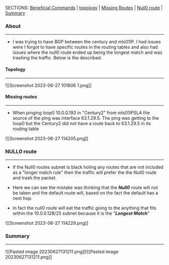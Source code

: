 SECTIONS: [Beneficial Commands](#beneficial%20commands) | [topology](#topology) | [Missing Routes](#missing%20routes) | [Null0 route](#null0%20route) | [Summary](#summary)


### About
----
- I was trying to have BGP between the century and mls01IP. I had issues were I forgot to have specific routes in the routing tables and also had issues where the null0 route ended up being the longest match and was trashing the traffic. Below is the described.  

#### Topology
--- 
![[Screenshot 2023-06-27 101806 1.png]]


#### Missing routes
----
- When pinging loop0 10.0.0.193 in "Century2" from mls01IPSLA the source of the ping was interface 63.1.29.5. The ping was getting to the loop0 but the Century2 did not have a route back to 63.1.29.5 in its routing table 


![[Screenshot 2023-06-27 114205.png]]


### NULL0 route
----

- If the Null0 routes subnet is black holing any routes that are not included as a "longer match rule" then the traffic will prefer the the Null0 route and trash the packet.

- Here we can see the mistake was thinking that the ***Null0*** route will not be taken and the default route will, based on the fact the default has a next hop.
- In fact the null0 route will eat the traffic going to the anything that fits within the 10.0.0.128/25 subnet because it is the "***Longest Match***" 

![[Screenshot 2023-06-27 114229.png]]


### Summary
----

![[Pasted image 20230627131211.png]]![[Pasted image 20230627131211.png]]